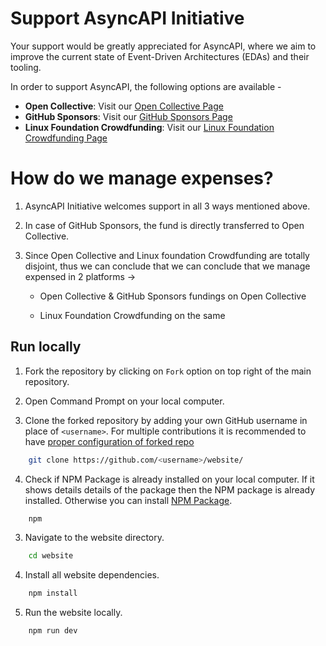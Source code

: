 # Support AsyncAPI Initiative

Your support would be greatly appreciated for AsyncAPI, where we aim to improve the current state of Event-Driven Architectures (EDAs) and their tooling.

In order to support AsyncAPI, the following options are available -

- **Open Collective**: Visit our [Open Collective Page](https://opencollective.com/asyncapi)
- **GitHub Sponsors**: Visit our [GitHub Sponsors Page](https://github.com/sponsors/asyncapi)
- **Linux Foundation Crowdfunding**: Visit our [Linux Foundation Crowdfunding Page](https://crowdfunding.lfx.linuxfoundation.org/projects/445898e9-42a2-4965-9e0a-c2a714f381bc)


# How do we manage expenses?

1. AsyncAPI Initiative welcomes support in all 3 ways mentioned above.

2. In case of GitHub Sponsors, the fund is directly transferred to Open Collective.

3. Since Open Collective and Linux foundation Crowdfunding are totally disjoint, 
   thus we can conclude that we can conclude that we manage expensed in 2 platforms ->
   
   - Open Collective & GitHub Sponsors fundings on Open Collective
  
   - Linux Foundation Crowdfunding on the same 

## Run locally

1. Fork the repository by clicking on `Fork` option on top right of the main repository.

2. Open Command Prompt on your local computer.

3. Clone the forked repository by adding your own GitHub username in place of `<username>`.
   For multiple contributions it is recommended to have [proper configuration of forked repo](https://github.com/asyncapi/community/blob/master/git-workflow.md)

```bash
    git clone https://github.com/<username>/website/
```

4. Check if NPM Package is already installed on your local computer. If it shows details details of the package then the NPM package is already installed. 
   Otherwise you can install [NPM Package](https://docs.npmjs.com/downloading-and-installing-node-js-and-npm).

```bash
    npm
```

3. Navigate to the website directory.

```bash
    cd website
```

4. Install all website dependencies. 

```bash
    npm install
```

5. Run the website locally.

```bash
    npm run dev
```
